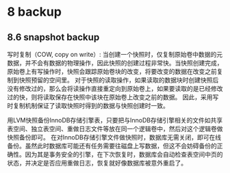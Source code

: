 # 8 backup

## 8.6 snapshot backup

写时复制（COW, copy on write）: 当创建一个快照时，仅复制原始卷中数据的元数据，并不会有数据的物理操作，因此快照的创建过程非常快。当快照创建完成，原始卷上有写操作时，快照会跟踪原始卷块的改变，将要改变的数据在改变之前复制到快照预留的空间里。
对于快照的读取操作，如果读取的数据块时创建快照后没有修改过的，那么会将读操作直接重定向到原始卷上，如果要读取的是已经修改过的快，则将读取保存在快照中该块在原始卷上改变之前的数据。
因此，采用写时复制机制保证了读取快照时得到的数据与快照创建时一致。

用LVM快照备份InnoDB存储引擎表，只要把与InnoDB存储引擎相关的文件如共享表空间、独立表空间、重做日志文件等放在同一个逻辑卷中，然后对这个逻辑卷做快照备份即可。
在对InnoDB存储引擎文件做快照时，数据库无需关闭，即可在线备份。虽然此时数据库可能还有任务需要往磁盘上写数据，但这不会妨碍备份的正确性。因为其是事务安全的引擎，在下次恢复时，数据库会自动检查表空间中页的状态，并决定是否应用重做日志，恢复就好像数据库被意外重启了。
